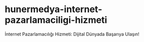 # hunermedya-internet-pazarlamaciligi-hizmeti
İnternet Pazarlamacılığı Hizmeti: Dijital Dünyada Başarıya Ulaşın!
